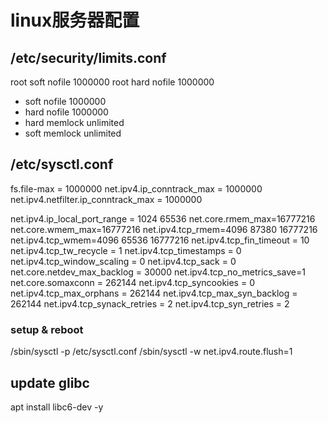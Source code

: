 # linux服务器配置

## /etc/security/limits.conf

root soft nofile 1000000
root hard nofile 1000000
* soft nofile 1000000
* hard nofile 1000000
* hard memlock unlimited
* soft memlock unlimited

## /etc/sysctl.conf

fs.file-max = 1000000
net.ipv4.ip_conntrack_max = 1000000
net.ipv4.netfilter.ip_conntrack_max = 1000000

net.ipv4.ip_local_port_range = 1024 65536
net.core.rmem_max=16777216
net.core.wmem_max=16777216
net.ipv4.tcp_rmem=4096 87380 16777216
net.ipv4.tcp_wmem=4096 65536 16777216
net.ipv4.tcp_fin_timeout = 10
net.ipv4.tcp_tw_recycle = 1
net.ipv4.tcp_timestamps = 0
net.ipv4.tcp_window_scaling = 0
net.ipv4.tcp_sack = 0
net.core.netdev_max_backlog = 30000
net.ipv4.tcp_no_metrics_save=1
net.core.somaxconn = 262144
net.ipv4.tcp_syncookies = 0
net.ipv4.tcp_max_orphans = 262144
net.ipv4.tcp_max_syn_backlog = 262144
net.ipv4.tcp_synack_retries = 2
net.ipv4.tcp_syn_retries = 2

### setup & reboot

/sbin/sysctl -p /etc/sysctl.conf
/sbin/sysctl -w net.ipv4.route.flush=1

## update glibc

apt install libc6-dev -y